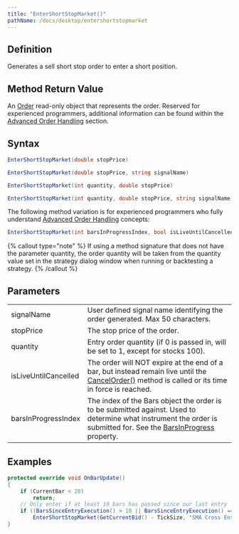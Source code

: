 ```yaml
---
title: "EnterShortStopMarket()"
pathName: /docs/desktop/entershortstopmarket
---
```


## Definition

Generates a sell short stop order to enter a short position.

## Method Return Value

An [Order](/docs/desktop/order) read-only object that represents the order. Reserved for experienced programmers, additional information can be found within the [Advanced Order Handling](/docs/desktop/advanced_order_handling) section.

## Syntax

```csharp
EnterShortStopMarket(double stopPrice)
```

```csharp
EnterShortStopMarket(double stopPrice, string signalName)
```

```csharp
EnterShortStopMarket(int quantity, double stopPrice)
```

```csharp
EnterShortStopMarket(int quantity, double stopPrice, string signalName)
```

The following method variation is for experienced programmers who fully understand [Advanced Order Handling](/docs/desktop/advanced_order_handling) concepts:

```csharp
EnterShortStopMarket(int barsInProgressIndex, bool isLiveUntilCancelled, int quantity, double stopPrice, string signalName)
```

{% callout type="note" %}
If using a method signature that does not have the parameter quantity, the order quantity will be taken from the quantity value set in the strategy dialog window when running or backtesting a strategy.
{% /callout %}

## Parameters

|  |  |
| --- | --- |
| signalName | User defined signal name identifying the order generated. Max 50 characters. |
| stopPrice | The stop price of the order. |
| quantity | Entry order quantity (if 0 is passed in, will be set to 1, except for stocks 100). |
| isLiveUntilCancelled | The order will NOT expire at the end of a bar, but instead remain live until the [CancelOrder()](/docs/desktop/managed_cancelorder) method is called or its time in force is reached. |
| barsInProgressIndex | The index of the Bars object the order is to be submitted against. Used to determine what instrument the order is submitted for. See the [BarsInProgress](/docs/desktop/barsinprogress) property. |

## Examples

```csharp
protected override void OnBarUpdate()
{
    if (CurrentBar < 20)
        return;
    // Only enter if at least 10 bars has passed since our last entry
    if ((BarsSinceEntryExecution() > 10 || BarsSinceEntryExecution() == -1) && CrossAbove(SMA(10), SMA(20), 1))
        EnterShortStopMarket(GetCurrentBid() - TickSize, "SMA Cross Entry");
}
```
